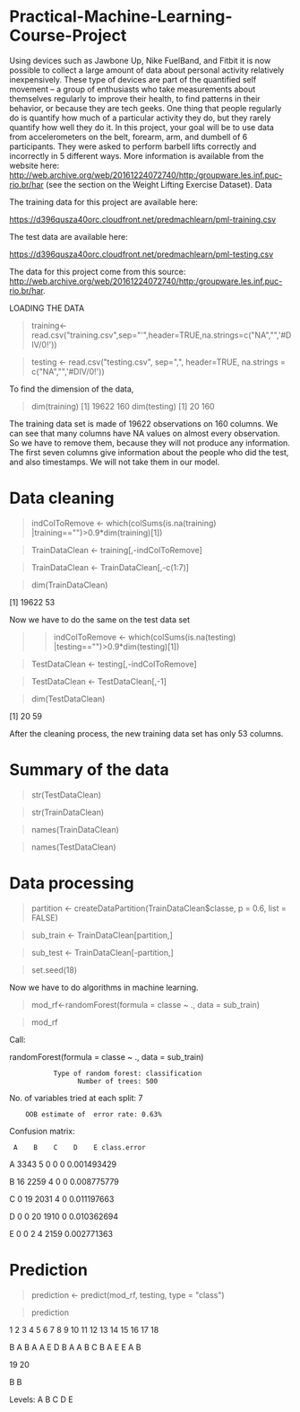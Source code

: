 # Practical-Machine-Learning-Course-Project
Using devices such as Jawbone Up, Nike FuelBand, and Fitbit it is now possible to collect a large amount of data about personal activity relatively inexpensively. These type of devices are part of the quantified self movement – a group of enthusiasts who take measurements about themselves regularly to improve their health, to find patterns in their behavior, or because they are tech geeks. One thing that people regularly do is quantify how much of a particular activity they do, but they rarely quantify how well they do it. In this project, your goal will be to use data from accelerometers on the belt, forearm, arm, and dumbell of 6 participants. They were asked to perform barbell lifts correctly and incorrectly in 5 different ways. More information is available from the website here: http://web.archive.org/web/20161224072740/http:/groupware.les.inf.puc-rio.br/har (see the section on the Weight Lifting Exercise Dataset).
Data

The training data for this project are available here:

https://d396qusza40orc.cloudfront.net/predmachlearn/pml-training.csv

The test data are available here:

https://d396qusza40orc.cloudfront.net/predmachlearn/pml-testing.csv

The data for this project come from this source: http://web.archive.org/web/20161224072740/http:/groupware.les.inf.puc-rio.br/har.

LOADING THE DATA

> training<-read.csv("training.csv",sep="'",header=TRUE,na.strings=c("NA","",'#DIV/0!'))

> testing <- read.csv("testing.csv", sep=",", header=TRUE, na.strings = c("NA","",'#DIV/0!'))

To find the dimension of the data,

> dim(training)
[1] 19622     160
> dim(testing)
[1]  20 160


  
 The training data set is made of 19622 observations on 160 columns. We can see that many columns have NA values on almost every observation. So we have to remove them, because they will not produce any information. The first seven columns give information about the people who did the test, and also timestamps. We will not take them in our model.
 # Data cleaning
 
> indColToRemove <- which(colSums(is.na(training) |training=="")>0.9*dim(training)[1])

> TrainDataClean <- training[,-indColToRemove]

> TrainDataClean <- TrainDataClean[,-c(1:7)]

> dim(TrainDataClean)

 [1] 19622    53

Now we have to do the same on the test data set

 >> indColToRemove <- which(colSums(is.na(testing) |testing=="")>0.9*dim(testing)[1])

 > TestDataClean <- testing[,-indColToRemove]

 > TestDataClean <- TestDataClean[,-1]

 > dim(TestDataClean)

 [1] 20 59

After the cleaning process, the new training data set has only 53 columns.

# Summary of the data
            
> str(TestDataClean)

> str(TrainDataClean)

> names(TrainDataClean)

> names(TestDataClean)

# Data processing

> partition <- createDataPartition(TrainDataClean$classe, p = 0.6, list = FALSE)

> sub_train <- TrainDataClean[partition,]

> sub_test <- TrainDataClean[-partition,]

> set.seed(18)

Now we have to do algorithms in machine learning.

> mod_rf<-randomForest(formula = classe ~ ., data = sub_train)

> mod_rf

Call:

 randomForest(formula = classe ~ ., data = sub_train) 
 
               Type of random forest: classification
                     Number of trees: 500
                     
No. of variables tried at each split: 7

        OOB estimate of  error rate: 0.63%
        
Confusion matrix:

     A    B    C    D    E class.error
     
A 3343    5    0    0    0 0.001493429

B   16 2259    4    0    0 0.008775779

C    0   19 2031    4    0 0.011197663

D    0    0   20 1910    0 0.010362694

E    0    0    2    4 2159 0.002771363

# Prediction

> prediction <- predict(mod_rf, testing, type = "class")

> prediction

 1  2  3  4  5  6  7  8  9 10 11 12 13 14 15 16 17 18 
 
 B  A  B  A  A  E  D  B  A  A  B  C  B  A  E  E  A  B 
 
19 20 

 B  B 
 
Levels: A B C D E
